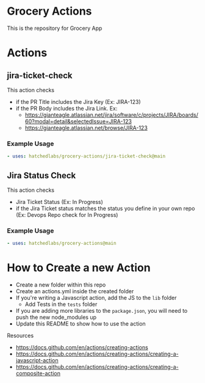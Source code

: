 # Grocery Actions

This is the repository for Grocery App

# Actions

## jira-ticket-check

This action checks 
- if the PR Title includes the Jira Key (Ex: JIRA-123)
- if the PR Body includes the Jira Link. Ex:
  - https://gianteagle.atlassian.net/jira/software/c/projects/JIRA/boards/60?modal=detail&selectedIssue=JIRA-123
  - https://gianteagle.atlassian.net/browse/JIRA-123

### Example Usage

```yaml
- uses: hatchedlabs/grocery-actions/jira-ticket-check@main
```

## Jira Status Check

This action checks 
- Jira Ticket Status (Ex: In Progress)
- if the Jira Ticket status matches the status you define in your own repo (Ex: Devops Repo check for In Progress)

### Example Usage

```yaml
- uses: hatchedlabs/grocery-actions@main
```


# How to Create a new Action

- Create a new folder within this repo
- Create an actions.yml inside the created folder
- If you're writing a Javascript action, add the JS to the `lib` folder
  - Add Tests in the `tests` folder
- If you are adding more libraries to the `package.json`, you will need to push the new node_modules up
- Update this README to show how to use the action

Resources
- https://docs.github.com/en/actions/creating-actions
- https://docs.github.com/en/actions/creating-actions/creating-a-javascript-action
- https://docs.github.com/en/actions/creating-actions/creating-a-composite-action
